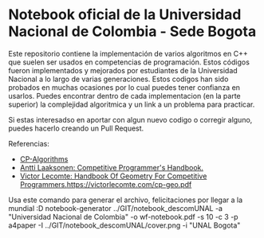 # Notebook oficial de la Universidad Nacional de Colombia - Sede Bogota 
Este repositorio contiene la implementación de varios algoritmos en C++ que suelen ser usados en competencias de programación. Estos códigos fueron implementados y mejorados por estudiantes de la Universidad Nacional a lo largo de varias generaciones.
Estos codigos han sido probados en muchas ocasiones por lo cual puedes tener confianza en usarlos. 
Puedes encontrar dentro de cada implementacion (en la parte superior) la complejidad algoritmica y un link a un problema para practicar.

Si estas interesadso en aportar con algun nuevo codigo o corregir alguno, puedes hacerlo creando un Pull Request.

Referencias:
- [CP-Algorithms](https://cp-algorithms.com/index.html)
- [Antti Laaksonen: Competitive Programmer's Handbook.](https://cses.fi/book/index.php)
- [Victor Lecomte: Handbook Of Geometry For Competitive Programmers.](https://victorlecomte.com/cp-geo.pdf)https://victorlecomte.com/cp-geo.pdf

Usa este comando para generar el archivo, felicitaciones por llegar a la mundial :D
notebook-generator ../GIT/notebook_descomUNAL -a "Universidad Nacional de Colombia" -o wf-notebook.pdf -s 10 -c 3 -p a4paper -I ../GIT/notebook_descomUNAL/cover.png -i "UNAL Bogota"
